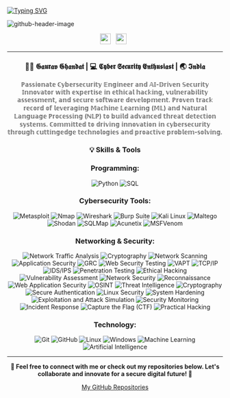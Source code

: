 [![Typing SVG](https://readme-typing-svg.demolab.com?font=Fira+Code&pause=1000&color=13A6F7&background=9468FF00&width=500&lines=Welcome+to+My+Profile+%F0%9F%91%8B;I'm+a+Cyber-Security+Enthusiast+%F0%9F%92%BB;Let's+Build+Something+Awesome+%F0%9F%9A%80)](https://git.io/typing-svg)

![github-header-image](https://github.com/user-attachments/assets/d8a1f079-4526-428d-b0c7-1717b3025f36)

<p align="center"> 
  <a href="https://www.linkedin.com/in/gaurav-ghandat-68a5a22b4/"><img height="25" src="https://raw.githubusercontent.com/rahuldkjain/github-profile-readme-generator/master/src/images/icons/Social/linked-in-alt.svg"></a>&nbsp;&nbsp;
  <a href="https://github.com/GauravGhandat-23"><img height="25" src="https://raw.githubusercontent.com/rahuldkjain/github-profile-readme-generator/master/src/images/icons/Social/github.svg"></a>&nbsp;&nbsp;
</p>

---

<div align="center">
<h3> 🥷🏻 𝕲𝖆𝖚𝖗𝖆𝖛 𝕲𝖍𝖆𝖓𝖉𝖆𝖙  | 💻 𝕮𝖞𝖇𝖊𝖗 𝕾𝖊𝖈𝖚𝖗𝖎𝖙𝖞 𝕰𝖓𝖙𝖍𝖚𝖘𝖎𝖆𝖘𝖙 | 🌏 𝕴𝖓𝖉𝖎𝖆 </h3>
</div>

<div align="center">
<p>  
ℙ𝕒𝕤𝕤𝕚𝕠𝕟𝕒𝕥𝕖 ℂ𝕪𝕓𝕖𝕣𝕤𝕖𝕔𝕦𝕣𝕚𝕥𝕪 𝔼𝕟𝕘𝕚𝕟𝕖𝕖𝕣 𝕒𝕟𝕕 𝔸𝕀-𝔻𝕣𝕚𝕧𝕖𝕟 𝕊𝕖𝕔𝕦𝕣𝕚𝕥𝕪 𝕀𝕟𝕟𝕠𝕧𝕒𝕥𝕠𝕣 𝕨𝕚𝕥𝕙 𝕖𝕩𝕡𝕖𝕣𝕥𝕚𝕤𝕖 𝕚𝕟 𝕖𝕥𝕙𝕚𝕔𝕒𝕝 𝕙𝕒𝕔𝕜𝕚𝕟𝕘, 𝕧𝕦𝕝𝕟𝕖𝕣𝕒𝕓𝕚𝕝𝕚𝕥𝕪 𝕒𝕤𝕤𝕖𝕤𝕤𝕞𝕖𝕟𝕥, 𝕒𝕟𝕕 𝕤𝕖𝕔𝕦𝕣𝕖 𝕤𝕠𝕗𝕥𝕨𝕒𝕣𝕖 𝕕𝕖𝕧𝕖𝕝𝕠𝕡𝕞𝕖𝕟𝕥. ℙ𝕣𝕠𝕧𝕖𝕟 𝕥𝕣𝕒𝕔𝕜 𝕣𝕖𝕔𝕠𝕣𝕕 𝕠𝕗 𝕝𝕖𝕧𝕖𝕣𝕒𝕘𝕚𝕟𝕘 𝕄𝕒𝕔𝕙𝕚𝕟𝕖 𝕃𝕖𝕒𝕣𝕟𝕚𝕟𝕘 (𝕄𝕃) 𝕒𝕟𝕕 ℕ𝕒𝕥𝕦𝕣𝕒𝕝 𝕃𝕒𝕟𝕘𝕦𝕒𝕘𝕖 ℙ𝕣𝕠𝕔𝕖𝕤𝕤𝕚𝕟𝕘 (ℕ𝕃ℙ) 𝕥𝕠 𝕓𝕦𝕚𝕝𝕕 𝕒𝕕𝕧𝕒𝕟𝕔𝕖𝕕 𝕥𝕙𝕣𝕖𝕒𝕥 𝕕𝕖𝕥𝕖𝕔𝕥𝕚𝕠𝕟 𝕤𝕪𝕤𝕥𝕖𝕞𝕤. ℂ𝕠𝕞𝕞𝕚𝕥𝕥𝕖𝕕 𝕥𝕠 𝕕𝕣𝕚𝕧𝕚𝕟𝕘 𝕚𝕟𝕟𝕠𝕧𝕒𝕥𝕚𝕠𝕟 𝕚𝕟 𝕔𝕪𝕓𝕖𝕣𝕤𝕖𝕔𝕦𝕣𝕚𝕥𝕪 𝕥𝕙𝕣𝕠𝕦𝕘𝕙 𝕔𝕦𝕥𝕥𝕚𝕟𝕘𝕖𝕕𝕘𝕖 𝕥𝕖𝕔𝕙𝕟𝕠𝕝𝕠𝕘𝕚𝕖𝕤 𝕒𝕟𝕕 𝕡𝕣𝕠𝕒𝕔𝕥𝕚𝕧𝕖 𝕡𝕣𝕠𝕓𝕝𝕖𝕞-𝕤𝕠𝕝𝕧𝕚𝕟𝕘.
</p>
</div>

<div align="center">
<h3> 💡 Skills & Tools </h3> 
</div>

<div align="center">

### Programming:
![Python](https://img.shields.io/badge/Python-3776AB?style=flat-square&logo=python&logoColor=white)
![SQL](https://img.shields.io/badge/SQL-4479A1?style=flat-square&logo=postgresql&logoColor=white)

### Cybersecurity Tools:
![Metasploit](https://img.shields.io/badge/Metasploit-555?style=flat-square&logo=metasploit&logoColor=white)
![Nmap](https://img.shields.io/badge/Nmap-00A300?style=flat-square&logo=nmap&logoColor=white)
![Wireshark](https://img.shields.io/badge/Wireshark-1679A4?style=flat-square&logo=wireshark&logoColor=white)
![Burp Suite](https://img.shields.io/badge/Burp_Suite-8E1B1B?style=flat-square&logo=burp-suite&logoColor=white)
![Kali Linux](https://img.shields.io/badge/Kali_Linux-557C8B?style=flat-square&logo=kali-linux&logoColor=white)
![Maltego](https://img.shields.io/badge/Maltego-000000?style=flat-square&logo=maltego&logoColor=white)
![Shodan](https://img.shields.io/badge/Shodan-FF0000?style=flat-square&logo=shodan&logoColor=white)
![SQLMap](https://img.shields.io/badge/SQLMap-yellow?style=flat-square&logo=sqlite&logoColor=white)
![Acunetix](https://img.shields.io/badge/Acunetix-red?style=flat-square&logo=acunetix&logoColor=white)
![MSFVenom](https://img.shields.io/badge/MSFVenom-555?style=flat-square&logo=metasploit&logoColor=white)

### Networking & Security:
![Network Traffic Analysis](https://img.shields.io/badge/Network_Traffic_Analysis-4CAF50?style=flat-square&logo=router&logoColor=white)
![Cryptography](https://img.shields.io/badge/Cryptography-9C27B0?style=flat-square&logo=key&logoColor=white)
![Network Scanning](https://img.shields.io/badge/Network_Scanning-FF5733?style=flat-square&logo=radar&logoColor=white)
![Application Security](https://img.shields.io/badge/Application_Security-FF5733?style=flat-square&logo=ubuntu&logoColor=white)
![GRC](https://img.shields.io/badge/GRC-9C27B0?style=flat-square&logo=google&logoColor=white)
![Web Security Testing](https://img.shields.io/badge/Web_Security_Testing-4CAF50?style=flat-square&logo=git&logoColor=white)
![VAPT](https://img.shields.io/badge/VAPT-FF9800?style=flat-square&logo=gitlab&logoColor=white)
![TCP/IP](https://img.shields.io/badge/TCP/IP-2196F3?style=flat-square&logo=googlechrome&logoColor=white)
![IDS/IPS](https://img.shields.io/badge/IDS/IPS-00BCD4?style=flat-square&logo=windows&logoColor=white)
![Penetration Testing](https://img.shields.io/badge/Penetration_Testing-000000?style=flat-square&logo=hackthebox&logoColor=white)
![Ethical Hacking](https://img.shields.io/badge/Ethical_Hacking-ff0000?style=flat-square&logo=kali-linux&logoColor=white)
![Vulnerability Assessment](https://img.shields.io/badge/Vulnerability_Assessment-blue?style=flat-square&logo=nessus&logoColor=white)
![Network Security](https://img.shields.io/badge/Network_Security-green?style=flat-square&logo=cisco&logoColor=white)
![Reconnaissance](https://img.shields.io/badge/Reconnaissance-purple?style=flat-square&logo=shodan&logoColor=white)
![Web Application Security](https://img.shields.io/badge/Web_Application_Security-orange?style=flat-square&logo=burp-suite&logoColor=white)
![OSINT](https://img.shields.io/badge/OSINT-ff5733?style=flat-square&logo=osint&logoColor=white)
![Threat Intelligence](https://img.shields.io/badge/Threat_Intelligence-008000?style=flat-square&logo=threat-intelligence&logoColor=white)
![Cryptography](https://img.shields.io/badge/Cryptography-800080?style=flat-square&logo=gnupg&logoColor=white)
![Secure Authentication](https://img.shields.io/badge/Secure_Authentication-0055ff?style=flat-square&logo=auth0&logoColor=white)
![Linux Security](https://img.shields.io/badge/Linux_Security-fcc624?style=flat-square&logo=linux&logoColor=black)
![System Hardening](https://img.shields.io/badge/System_Hardening-darkred?style=flat-square&logo=ubuntu&logoColor=white)
![Exploitation and Attack Simulation](https://img.shields.io/badge/Exploitation_&_Attack_Simulation-darkgreen?style=flat-square&logo=metasploit&logoColor=white)
![Security Monitoring](https://img.shields.io/badge/Security_Monitoring-0055ff?style=flat-square&logo=splunk&logoColor=white)
![Incident Response](https://img.shields.io/badge/Incident_Response-ff7700?style=flat-square&logo=thealgorithms&logoColor=white)
![Capture the Flag (CTF)](https://img.shields.io/badge/CTF-9932CC?style=flat-square&logo=ctftime&logoColor=white)
![Practical Hacking](https://img.shields.io/badge/Practical_Hacking-222222?style=flat-square&logo=hackerrank&logoColor=white)

### Technology:
![Git](https://img.shields.io/badge/Git-F05032?style=flat-square&logo=git&logoColor=white)
![GitHub](https://img.shields.io/badge/GitHub-181717?style=flat-square&logo=github&logoColor=white)
![Linux](https://img.shields.io/badge/Linux-FCC624?style=flat-square&logo=linux&logoColor=black)
![Windows](https://img.shields.io/badge/Windows-0078D4?style=flat-square&logo=windows&logoColor=white)
![Machine Learning](https://img.shields.io/badge/Machine_Learning-FF8C00?style=flat-square&logo=google-cloud&logoColor=white)
![Artificial Intelligence](https://img.shields.io/badge/Artificial_Intelligence-FF5733?style=flat-square&logo=python&logoColor=white)


---

<p align="center">
  <strong>📧 Feel free to connect with me or check out my repositories below. Let's collaborate and innovate for a secure digital future! 🔐</strong>
</p>

<p align="center">
  <a href="https://github.com/GauravGhandat-23?tab=repositories">My GitHub Repositories</a>
</p>
